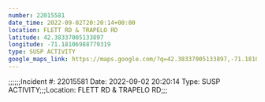 ```yaml
---
number: 22015581
date_time: 2022-09-02T20:20:14+00:00
location: FLETT RD & TRAPELO RD
latitude: 42.38337005133897
longitude: -71.18106988779319
type: SUSP ACTIVITY
google_maps_link: https://maps.google.com/?q=42.38337005133897,-71.18106988779319
---
```


;;;;;;Incident #: 22015581   Date: 2022-09-02 20:20:14    Type: SUSP ACTIVITY;;;Location: FLETT RD & TRAPELO RD;;;
